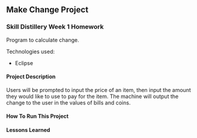 ## Make Change Project

### Skill Distillery Week 1 Homework

Program to calculate change.

Technologies used:
* Eclipse

#### Project Description

Users will be prompted to input the price of an item, then input the amount they would like to use to pay for the item. The machine will output the change to the user in the values of bills and coins.


#### How To Run This Project


#### Lessons Learned

